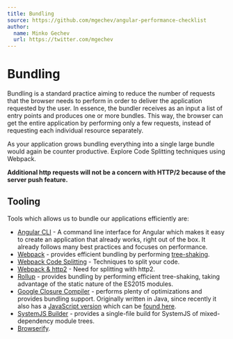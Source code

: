 ```yaml
---
title: Bundling
source: https://github.com/mgechev/angular-performance-checklist
author:
  name: Minko Gechev
  url: https://twitter.com/mgechev
---
```

# Bundling

Bundling is a standard practice aiming to reduce the number of requests that the browser needs to perform in order to deliver the application requested by the user. In essence, the bundler receives as an input a list of entry points and produces one or more bundles. This way, the browser can get the entire application by performing only a few requests, instead of requesting each individual resource separately.

As your application grows bundling everything into a single large bundle would again be counter productive. Explore Code Splitting techniques using Webpack.

**Additional http requests will not be a concern with HTTP/2 because of the server push feature.**

## Tooling

Tools which allows us to bundle our applications efficiently are:

- [Angular CLI](https://github.com/angular/angular-cli) - A command line interface for Angular which makes it easy to create an application that already works, right out of the box. It already follows many best practices and focuses on performance.
- [Webpack](https://webpack.js.org) - provides efficient bundling by performing [tree-shaking](#tree-shaking).
- [Webpack Code Splitting](https://webpack.js.org/guides/code-splitting/) - Techniques to split your code.
- [Webpack & http2](https://medium.com/webpack/webpack-http-2-7083ec3f3ce6#.46idrz8kb) - Need for splitting with http2.
- [Rollup](https://github.com/rollup/rollup) - provides bundling by performing efficient tree-shaking, taking advantage of the static nature of the ES2015 modules.
- [Google Closure Compiler](https://github.com/google/closure-compiler) - performs plenty of optimizations and provides bundling support. Originally written in Java, since recently it also has a [JavaScript version](https://www.npmjs.com/package/google-closure-compiler-js) which can be [found here](https://www.npmjs.com/package/google-closure-compiler-js).
- [SystemJS Builder](https://github.com/systemjs/builder) - provides a single-file build for SystemJS of mixed-dependency module trees.
- [Browserify](http://browserify.org/).